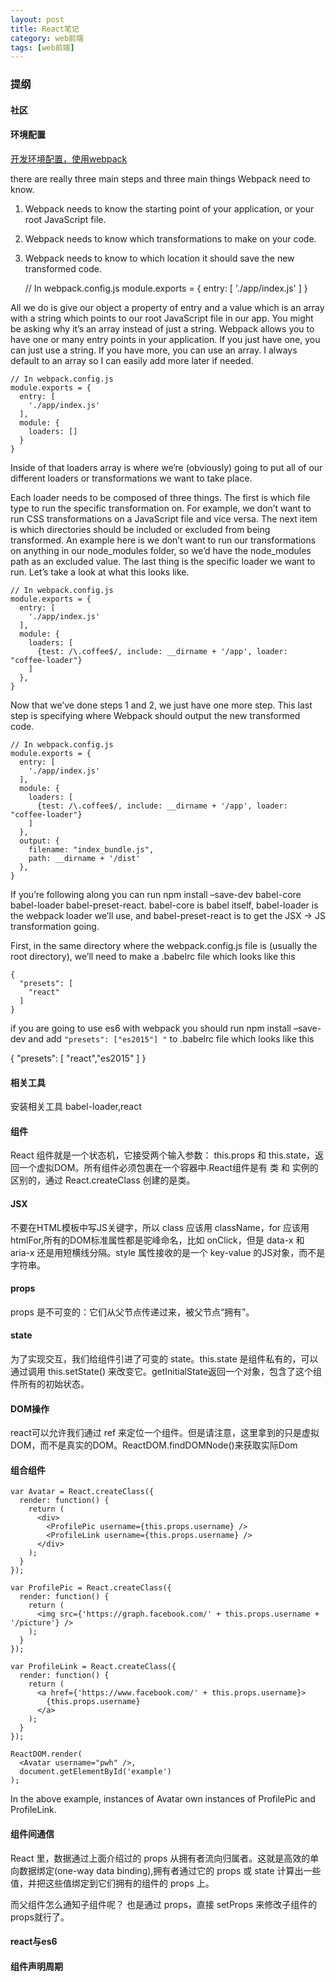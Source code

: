 ```yaml
---
layout: post
title: React笔记
category: web前端
tags: [web前端]
---
```


### 提纲

#### 社区


#### 环境配置

[开发环境配置，使用webpack](http://tylermcginnis.com/react-js-tutorial-1-5-utilizing-webpack-and-babel-to-build-a-react-js-app/)

there are really three main steps and three main things Webpack need to know.

1) Webpack needs to know the starting point of your application, or your root JavaScript file.

2) Webpack needs to know which transformations to make on your code.

3) Webpack needs to know to which location it should save the new transformed code.


    // In webpack.config.js
    module.exports = {
      entry: [
        './app/index.js'
      ]
    }

All we do is give our object a property of entry and a value which is an array with a string which points to our root JavaScript file in our app. You might be asking why it’s an array instead of just a string. Webpack allows you to have one or many entry points in your application. If you just have one, you can just use a string. If you have more, you can use an array. I always default to an array so I can easily add more later if needed.


    // In webpack.config.js
    module.exports = {
      entry: [
        './app/index.js'
      ],
      module: {
        loaders: []
      }
    }

Inside of that loaders array is where we’re (obviously) going to put all of our different loaders or transformations we want to take place.

Each loader needs to be composed of three things. The first is which file type to run the specific transformation on. For example, we don’t want to run CSS transformations on a JavaScript file and vice versa. The next item is which directories should be included or excluded from being transformed. An example here is we don’t want to run our transformations on anything in our node_modules folder, so we’d have the node_modules path as an excluded value. The last thing is the specific loader we want to run. Let’s take a look at what this looks like.

    // In webpack.config.js
    module.exports = {
      entry: [
        './app/index.js'
      ],
      module: {
        loaders: [
          {test: /\.coffee$/, include: __dirname + '/app', loader: "coffee-loader"}
        ]
      },
    }

Now that we’ve done steps 1 and 2, we just have one more step. This last step is specifying where Webpack should output the new transformed code.

    // In webpack.config.js
    module.exports = {
      entry: [
        './app/index.js'
      ],
      module: {
        loaders: [
          {test: /\.coffee$/, include: __dirname + '/app', loader: "coffee-loader"}
        ]
      },
      output: {
        filename: "index_bundle.js",
        path: __dirname + '/dist'
      },
    }

If you’re following along you can run npm install –save-dev babel-core babel-loader babel-preset-react. babel-core is babel itself, babel-loader is the webpack loader we’ll use, and babel-preset-react is to get the JSX -> JS transformation going.

First, in the same directory where the webpack.config.js file is (usually the root directory), we’ll need to make a .babelrc file which looks like this

    {
      "presets": [
        "react"
      ]
    }

if you are going to use es6 with webpack you should run npm install –save-dev and add `"presets": ["es2015"] "` to .babelrc file which looks like this

{
  "presets": [
    "react","es2015"
  ]
}


#### 相关工具
安装相关工具 babel-loader,react

#### 组件
React 组件就是一个状态机，它接受两个输入参数： this.props 和 this.state，返回一个虚拟DOM。所有组件必须包裹在一个容器中.React组件是有 类 和 实例的区别的，通过 React.createClass 创建的是类。

#### JSX
不要在HTML模板中写JS关键字，所以 class 应该用 className，for 应该用 htmlFor,所有的DOM标准属性都是驼峰命名，比如 onClick，但是 data-x 和 aria-x 还是用短横线分隔。style 属性接收的是一个 key-value 的JS对象，而不是字符串。

#### props
props 是不可变的：它们从父节点传递过来，被父节点“拥有”。

#### state
为了实现交互，我们给组件引进了可变的 state。this.state 是组件私有的，可以通过调用 this.setState() 来改变它。getInitialState返回一个对象，包含了这个组件所有的初始状态。

#### DOM操作
react可以允许我们通过 ref 来定位一个组件。但是请注意，这里拿到的只是虚拟DOM，而不是真实的DOM。ReactDOM.findDOMNode()来获取实际Dom

#### 组合组件

    var Avatar = React.createClass({
      render: function() {
        return (
          <div>
            <ProfilePic username={this.props.username} />
            <ProfileLink username={this.props.username} />
          </div>
        );
      }
    });

    var ProfilePic = React.createClass({
      render: function() {
        return (
          <img src={'https://graph.facebook.com/' + this.props.username + '/picture'} />
        );
      }
    });

    var ProfileLink = React.createClass({
      render: function() {
        return (
          <a href={'https://www.facebook.com/' + this.props.username}>
            {this.props.username}
          </a>
        );
      }
    });

    ReactDOM.render(
      <Avatar username="pwh" />,
      document.getElementById('example')
    );

In the above example, instances of Avatar own instances of ProfilePic and ProfileLink.

#### 组件间通信
React 里，数据通过上面介绍过的 props 从拥有者流向归属者。这就是高效的单向数据绑定(one-way data binding),拥有者通过它的 props 或 state 计算出一些值，并把这些值绑定到它们拥有的组件的 props 上。

而父组件怎么通知子组件呢？
也是通过 props，直接 setProps 来修改子组件的 props就行了。

#### react与es6

#### 组件声明周期


